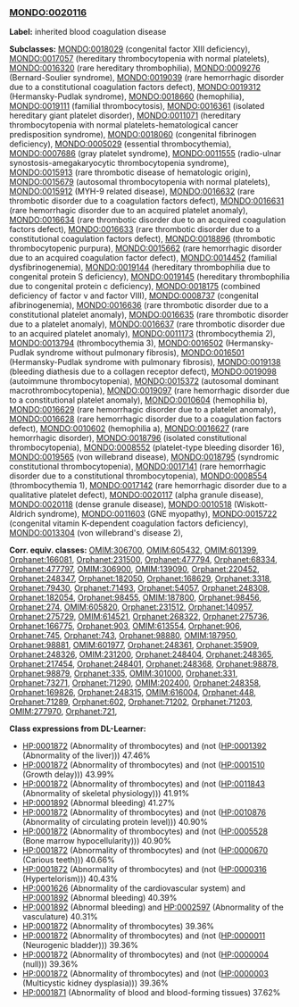 
### [MONDO:0020116](http://purl.obolibrary.org/obo/MONDO_0020116)
**Label:** inherited blood coagulation disease

**Subclasses:** [MONDO:0018029](http://purl.obolibrary.org/obo/MONDO_0018029) (congenital factor XIII deficiency), [MONDO:0017057](http://purl.obolibrary.org/obo/MONDO_0017057) (hereditary thrombocytopenia with normal platelets), [MONDO:0016320](http://purl.obolibrary.org/obo/MONDO_0016320) (rare hereditary thrombophilia), [MONDO:0009276](http://purl.obolibrary.org/obo/MONDO_0009276) (Bernard-Soulier syndrome), [MONDO:0019039](http://purl.obolibrary.org/obo/MONDO_0019039) (rare hemorrhagic disorder due to a constitutional coagulation factors defect), [MONDO:0019312](http://purl.obolibrary.org/obo/MONDO_0019312) (Hermansky-Pudlak syndrome), [MONDO:0018660](http://purl.obolibrary.org/obo/MONDO_0018660) (hemophilia), [MONDO:0019111](http://purl.obolibrary.org/obo/MONDO_0019111) (familial thrombocytosis), [MONDO:0016361](http://purl.obolibrary.org/obo/MONDO_0016361) (isolated hereditary giant platelet disorder), [MONDO:0011071](http://purl.obolibrary.org/obo/MONDO_0011071) (hereditary thrombocytopenia with normal platelets-hematological cancer predisposition syndrome), [MONDO:0018060](http://purl.obolibrary.org/obo/MONDO_0018060) (congenital fibrinogen deficiency), [MONDO:0005029](http://purl.obolibrary.org/obo/MONDO_0005029) (essential thrombocythemia), [MONDO:0007686](http://purl.obolibrary.org/obo/MONDO_0007686) (gray platelet syndrome), [MONDO:0011555](http://purl.obolibrary.org/obo/MONDO_0011555) (radio-ulnar synostosis-amegakaryocytic thrombocytopenia syndrome), [MONDO:0015913](http://purl.obolibrary.org/obo/MONDO_0015913) (rare thrombotic disease of hematologic origin), [MONDO:0015679](http://purl.obolibrary.org/obo/MONDO_0015679) (autosomal thrombocytopenia with normal platelets), [MONDO:0015912](http://purl.obolibrary.org/obo/MONDO_0015912) (MYH-9 related disease), [MONDO:0016632](http://purl.obolibrary.org/obo/MONDO_0016632) (rare thrombotic disorder due to a coagulation factors defect), [MONDO:0016631](http://purl.obolibrary.org/obo/MONDO_0016631) (rare hemorrhagic disorder due to an acquired platelet anomaly), [MONDO:0016634](http://purl.obolibrary.org/obo/MONDO_0016634) (rare thrombotic disorder due to an acquired coagulation factors defect), [MONDO:0016633](http://purl.obolibrary.org/obo/MONDO_0016633) (rare thrombotic disorder due to a constitutional coagulation factors defect), [MONDO:0018896](http://purl.obolibrary.org/obo/MONDO_0018896) (thrombotic thrombocytopenic purpura), [MONDO:0015662](http://purl.obolibrary.org/obo/MONDO_0015662) (rare hemorrhagic disorder due to an acquired coagulation factor defect), [MONDO:0014452](http://purl.obolibrary.org/obo/MONDO_0014452) (familial dysfibrinogenemia), [MONDO:0019144](http://purl.obolibrary.org/obo/MONDO_0019144) (hereditary thrombophilia due to congenital protein S deficiency), [MONDO:0019145](http://purl.obolibrary.org/obo/MONDO_0019145) (hereditary thrombophilia due to congenital protein c deficiency), [MONDO:0018175](http://purl.obolibrary.org/obo/MONDO_0018175) (combined deficiency of factor v and factor VIII), [MONDO:0008737](http://purl.obolibrary.org/obo/MONDO_0008737) (congenital afibrinogenemia), [MONDO:0016636](http://purl.obolibrary.org/obo/MONDO_0016636) (rare thrombotic disorder due to a constitutional platelet anomaly), [MONDO:0016635](http://purl.obolibrary.org/obo/MONDO_0016635) (rare thrombotic disorder due to a platelet anomaly), [MONDO:0016637](http://purl.obolibrary.org/obo/MONDO_0016637) (rare thrombotic disorder due to an acquired platelet anomaly), [MONDO:0011173](http://purl.obolibrary.org/obo/MONDO_0011173) (thrombocythemia 2), [MONDO:0013794](http://purl.obolibrary.org/obo/MONDO_0013794) (thrombocythemia 3), [MONDO:0016502](http://purl.obolibrary.org/obo/MONDO_0016502) (Hermansky-Pudlak syndrome without pulmonary fibrosis), [MONDO:0016501](http://purl.obolibrary.org/obo/MONDO_0016501) (Hermansky-Pudlak syndrome with pulmonary fibrosis), [MONDO:0019138](http://purl.obolibrary.org/obo/MONDO_0019138) (bleeding diathesis due to a collagen receptor defect), [MONDO:0019098](http://purl.obolibrary.org/obo/MONDO_0019098) (autoimmune thrombocytopenia), [MONDO:0015372](http://purl.obolibrary.org/obo/MONDO_0015372) (autosomal dominant macrothrombocytopenia), [MONDO:0019097](http://purl.obolibrary.org/obo/MONDO_0019097) (rare hemorrhagic disorder due to a constitutional platelet anomaly), [MONDO:0010604](http://purl.obolibrary.org/obo/MONDO_0010604) (hemophilia b), [MONDO:0016629](http://purl.obolibrary.org/obo/MONDO_0016629) (rare hemorrhagic disorder due to a platelet anomaly), [MONDO:0016628](http://purl.obolibrary.org/obo/MONDO_0016628) (rare hemorrhagic disorder due to a coagulation factors defect), [MONDO:0010602](http://purl.obolibrary.org/obo/MONDO_0010602) (hemophilia a), [MONDO:0016627](http://purl.obolibrary.org/obo/MONDO_0016627) (rare hemorrhagic disorder), [MONDO:0018796](http://purl.obolibrary.org/obo/MONDO_0018796) (isolated constitutional thrombocytopenia), [MONDO:0008552](http://purl.obolibrary.org/obo/MONDO_0008552) (platelet-type bleeding disorder 16), [MONDO:0019565](http://purl.obolibrary.org/obo/MONDO_0019565) (von willebrand disease), [MONDO:0018795](http://purl.obolibrary.org/obo/MONDO_0018795) (syndromic constitutional thrombocytopenia), [MONDO:0017141](http://purl.obolibrary.org/obo/MONDO_0017141) (rare hemorrhagic disorder due to a constitutional thrombocytopenia), [MONDO:0008554](http://purl.obolibrary.org/obo/MONDO_0008554) (thrombocythemia 1), [MONDO:0017142](http://purl.obolibrary.org/obo/MONDO_0017142) (rare hemorrhagic disorder due to a qualitative platelet defect), [MONDO:0020117](http://purl.obolibrary.org/obo/MONDO_0020117) (alpha granule disease), [MONDO:0020118](http://purl.obolibrary.org/obo/MONDO_0020118) (dense granule disease), [MONDO:0010518](http://purl.obolibrary.org/obo/MONDO_0010518) (Wiskott-Aldrich syndrome), [MONDO:0011603](http://purl.obolibrary.org/obo/MONDO_0011603) (GNE myopathy), [MONDO:0015722](http://purl.obolibrary.org/obo/MONDO_0015722) (congenital vitamin K-dependent coagulation factors deficiency), [MONDO:0013304](http://purl.obolibrary.org/obo/MONDO_0013304) (von willebrand's disease 2), 

**Corr. equiv. classes:** [OMIM:306700](http://purl.obolibrary.org/obo/OMIM_306700), [OMIM:605432](http://purl.obolibrary.org/obo/OMIM_605432), [OMIM:601399](http://purl.obolibrary.org/obo/OMIM_601399), [Orphanet:166081](http://www.orpha.net/ORDO/Orphanet_166081), [Orphanet:231500](http://www.orpha.net/ORDO/Orphanet_231500), [Orphanet:477794](http://www.orpha.net/ORDO/Orphanet_477794), [Orphanet:68334](http://www.orpha.net/ORDO/Orphanet_68334), [Orphanet:477797](http://www.orpha.net/ORDO/Orphanet_477797), [OMIM:306900](http://purl.obolibrary.org/obo/OMIM_306900), [OMIM:139090](http://purl.obolibrary.org/obo/OMIM_139090), [Orphanet:220452](http://www.orpha.net/ORDO/Orphanet_220452), [Orphanet:248347](http://www.orpha.net/ORDO/Orphanet_248347), [Orphanet:182050](http://www.orpha.net/ORDO/Orphanet_182050), [Orphanet:168629](http://www.orpha.net/ORDO/Orphanet_168629), [Orphanet:3318](http://www.orpha.net/ORDO/Orphanet_3318), [Orphanet:79430](http://www.orpha.net/ORDO/Orphanet_79430), [Orphanet:71493](http://www.orpha.net/ORDO/Orphanet_71493), [Orphanet:54057](http://www.orpha.net/ORDO/Orphanet_54057), [Orphanet:248308](http://www.orpha.net/ORDO/Orphanet_248308), [Orphanet:182054](http://www.orpha.net/ORDO/Orphanet_182054), [Orphanet:98455](http://www.orpha.net/ORDO/Orphanet_98455), [OMIM:187800](http://purl.obolibrary.org/obo/OMIM_187800), [Orphanet:98456](http://www.orpha.net/ORDO/Orphanet_98456), [Orphanet:274](http://www.orpha.net/ORDO/Orphanet_274), [OMIM:605820](http://purl.obolibrary.org/obo/OMIM_605820), [Orphanet:231512](http://www.orpha.net/ORDO/Orphanet_231512), [Orphanet:140957](http://www.orpha.net/ORDO/Orphanet_140957), [Orphanet:275729](http://www.orpha.net/ORDO/Orphanet_275729), [OMIM:614521](http://purl.obolibrary.org/obo/OMIM_614521), [Orphanet:268322](http://www.orpha.net/ORDO/Orphanet_268322), [Orphanet:275736](http://www.orpha.net/ORDO/Orphanet_275736), [Orphanet:166775](http://www.orpha.net/ORDO/Orphanet_166775), [Orphanet:903](http://www.orpha.net/ORDO/Orphanet_903), [OMIM:613554](http://purl.obolibrary.org/obo/OMIM_613554), [Orphanet:906](http://www.orpha.net/ORDO/Orphanet_906), [Orphanet:745](http://www.orpha.net/ORDO/Orphanet_745), [Orphanet:743](http://www.orpha.net/ORDO/Orphanet_743), [Orphanet:98880](http://www.orpha.net/ORDO/Orphanet_98880), [OMIM:187950](http://purl.obolibrary.org/obo/OMIM_187950), [Orphanet:98881](http://www.orpha.net/ORDO/Orphanet_98881), [OMIM:601977](http://purl.obolibrary.org/obo/OMIM_601977), [Orphanet:248361](http://www.orpha.net/ORDO/Orphanet_248361), [Orphanet:35909](http://www.orpha.net/ORDO/Orphanet_35909), [Orphanet:248326](http://www.orpha.net/ORDO/Orphanet_248326), [OMIM:231200](http://purl.obolibrary.org/obo/OMIM_231200), [Orphanet:248404](http://www.orpha.net/ORDO/Orphanet_248404), [Orphanet:248365](http://www.orpha.net/ORDO/Orphanet_248365), [Orphanet:217454](http://www.orpha.net/ORDO/Orphanet_217454), [Orphanet:248401](http://www.orpha.net/ORDO/Orphanet_248401), [Orphanet:248368](http://www.orpha.net/ORDO/Orphanet_248368), [Orphanet:98878](http://www.orpha.net/ORDO/Orphanet_98878), [Orphanet:98879](http://www.orpha.net/ORDO/Orphanet_98879), [Orphanet:335](http://www.orpha.net/ORDO/Orphanet_335), [OMIM:301000](http://purl.obolibrary.org/obo/OMIM_301000), [Orphanet:331](http://www.orpha.net/ORDO/Orphanet_331), [Orphanet:73271](http://www.orpha.net/ORDO/Orphanet_73271), [Orphanet:71290](http://www.orpha.net/ORDO/Orphanet_71290), [OMIM:202400](http://purl.obolibrary.org/obo/OMIM_202400), [Orphanet:248358](http://www.orpha.net/ORDO/Orphanet_248358), [Orphanet:169826](http://www.orpha.net/ORDO/Orphanet_169826), [Orphanet:248315](http://www.orpha.net/ORDO/Orphanet_248315), [OMIM:616004](http://purl.obolibrary.org/obo/OMIM_616004), [Orphanet:448](http://www.orpha.net/ORDO/Orphanet_448), [Orphanet:71289](http://www.orpha.net/ORDO/Orphanet_71289), [Orphanet:602](http://www.orpha.net/ORDO/Orphanet_602), [Orphanet:71202](http://www.orpha.net/ORDO/Orphanet_71202), [Orphanet:71203](http://www.orpha.net/ORDO/Orphanet_71203), [OMIM:277970](http://purl.obolibrary.org/obo/OMIM_277970), [Orphanet:721](http://www.orpha.net/ORDO/Orphanet_721), 

**Class expressions from DL-Learner:**

- [HP:0001872](http://purl.obolibrary.org/obo/HP_0001872) (Abnormality of thrombocytes) and (not ([HP:0001392](http://purl.obolibrary.org/obo/HP_0001392) (Abnormality of the liver))) 47.46%
- [HP:0001872](http://purl.obolibrary.org/obo/HP_0001872) (Abnormality of thrombocytes) and (not ([HP:0001510](http://purl.obolibrary.org/obo/HP_0001510) (Growth delay))) 43.99%
- [HP:0001872](http://purl.obolibrary.org/obo/HP_0001872) (Abnormality of thrombocytes) and (not ([HP:0011843](http://purl.obolibrary.org/obo/HP_0011843) (Abnormality of skeletal physiology))) 41.91%
- [HP:0001892](http://purl.obolibrary.org/obo/HP_0001892) (Abnormal bleeding) 41.27%
- [HP:0001872](http://purl.obolibrary.org/obo/HP_0001872) (Abnormality of thrombocytes) and (not ([HP:0010876](http://purl.obolibrary.org/obo/HP_0010876) (Abnormality of circulating protein level))) 40.90%
- [HP:0001872](http://purl.obolibrary.org/obo/HP_0001872) (Abnormality of thrombocytes) and (not ([HP:0005528](http://purl.obolibrary.org/obo/HP_0005528) (Bone marrow hypocellularity))) 40.90%
- [HP:0001872](http://purl.obolibrary.org/obo/HP_0001872) (Abnormality of thrombocytes) and (not ([HP:0000670](http://purl.obolibrary.org/obo/HP_0000670) (Carious teeth))) 40.66%
- [HP:0001872](http://purl.obolibrary.org/obo/HP_0001872) (Abnormality of thrombocytes) and (not ([HP:0000316](http://purl.obolibrary.org/obo/HP_0000316) (Hypertelorism))) 40.43%
- [HP:0001626](http://purl.obolibrary.org/obo/HP_0001626) (Abnormality of the cardiovascular system) and [HP:0001892](http://purl.obolibrary.org/obo/HP_0001892) (Abnormal bleeding) 40.39%
- [HP:0001892](http://purl.obolibrary.org/obo/HP_0001892) (Abnormal bleeding) and [HP:0002597](http://purl.obolibrary.org/obo/HP_0002597) (Abnormality of the vasculature) 40.31%
- [HP:0001872](http://purl.obolibrary.org/obo/HP_0001872) (Abnormality of thrombocytes) 39.36%
- [HP:0001872](http://purl.obolibrary.org/obo/HP_0001872) (Abnormality of thrombocytes) and (not ([HP:0000011](http://purl.obolibrary.org/obo/HP_0000011) (Neurogenic bladder))) 39.36%
- [HP:0001872](http://purl.obolibrary.org/obo/HP_0001872) (Abnormality of thrombocytes) and (not ([HP:0000004](http://purl.obolibrary.org/obo/HP_0000004) (null))) 39.36%
- [HP:0001872](http://purl.obolibrary.org/obo/HP_0001872) (Abnormality of thrombocytes) and (not ([HP:0000003](http://purl.obolibrary.org/obo/HP_0000003) (Multicystic kidney dysplasia))) 39.36%
- [HP:0001871](http://purl.obolibrary.org/obo/HP_0001871) (Abnormality of blood and blood-forming tissues) 37.62%


